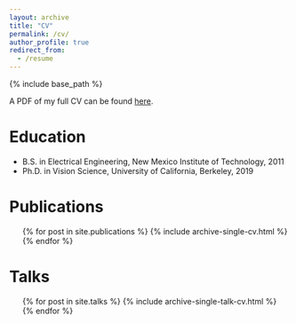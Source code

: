 ```yaml
---
layout: archive
title: "CV"
permalink: /cv/
author_profile: true
redirect_from:
  - /resume
---
```


{% include base_path %}

A PDF of my full CV can be found [here](/files/paiton-cv.pdf).

Education
======
* B.S. in Electrical Engineering, New Mexico Institute of Technology, 2011
* Ph.D. in Vision Science, University of California, Berkeley, 2019

Publications
======
  <ul>{% for post in site.publications %}
    {% include archive-single-cv.html %}
  {% endfor %}</ul>

Talks
======
  <ul>{% for post in site.talks %}
    {% include archive-single-talk-cv.html %}
  {% endfor %}</ul>

<!--
Teaching
======
  <ul>{% for post in site.teaching %}
    {% include archive-single-cv.html %}
  {% endfor %}</ul>
-->
